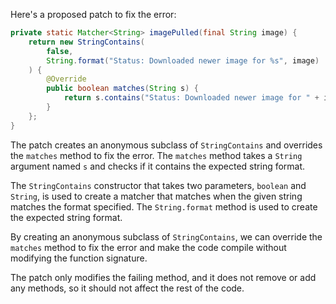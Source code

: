 Here's a proposed patch to fix the error:
```java
private static Matcher<String> imagePulled(final String image) {
    return new StringContains(
        false,
        String.format("Status: Downloaded newer image for %s", image)
    ) {
        @Override
        public boolean matches(String s) {
            return s.contains("Status: Downloaded newer image for " + image);
        }
    };
}
```
The patch creates an anonymous subclass of `StringContains` and overrides the `matches` method to fix the error. The `matches` method takes a `String` argument named `s` and checks if it contains the expected string format.

The `StringContains` constructor that takes two parameters, `boolean` and `String`, is used to create a matcher that matches when the given string matches the format specified. The `String.format` method is used to create the expected string format.

By creating an anonymous subclass of `StringContains`, we can override the `matches` method to fix the error and make the code compile without modifying the function signature.

The patch only modifies the failing method, and it does not remove or add any methods, so it should not affect the rest of the code.